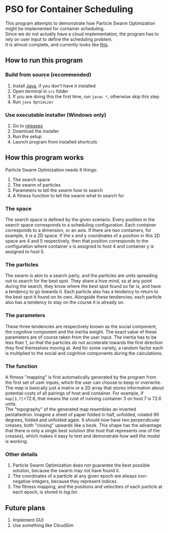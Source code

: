 # PSO for Container Scheduling

This program attempts to demonstrate how Particle Swarm Optimization might be implemented for container scheduling. \
Since we do not actually have a cloud implementation, the program has to rely on user input to define the scheduling problem. \
It is almost complete, and currently looks like [this](https://youtu.be/KRO44ZWNkkk).

## How to run this program

### Build from source (recommended)

1. Install [Java](https://adoptium.net/), if you don't have it installed
2. Open terminal in `src` folder
3. If you are doing this the first time, run `javac *`, otherwise skip this step
4. Run `java Optimizer`

### Use executable installer (Windows only)

1. Go to [releases](releases/latest/)
2. Download the installer
3. Run the setup
4. Launch program from installed shortcuts

## How this program works

Particle Swarm Optimization needs 4 things:

1. The search space
2. The swarm of particles
3. Parameters to tell the swarm how to search
4. A fitness function to tell the swarm what to search for

### The space

The search space is defined by the given scenario. Every position in the search space corresponds to a scheduling configuration. Each container corresponds to a dimension, or an axis. If there are two containers, for example, it is a 2D space. If the x and y coordinates of a position in this 2D space are 4 and 5 respectively, then that position corresponds to the configuration where container x is assigned to host 4 and container y is assigned to host 5.

### The particles

The swarm is akin to a search party, and the particles are units spreading out to search for the best spot. They share a hive mind, so at any point during the search, they know where the best spot found so far is, and have a tendency to go towards it. Each particle also has a tendency to return to the best spot it found on its own. Alongside these tendencies, each particle also has a tendency to stay on the course it is already on.

### The parameters

These three tendencies are respectively known as the social component, the cognitive component and the inertia weight. The exact value of these parameters are of course taken from the user input. The inertia has to be less than 1, so that the particles do not accelerate towards the first direction they find themselves moving at. And for some variety, a random factor each is multiplied to the social and cognitive components during the calculations.

### The function

A fitness "mapping" is first automatically generated by the program from the first set of user inputs, which the user can choose to keep or overwrite. The map is basically just a matrix or a 2D array that stores information about potential costs of all pairings of host and container. For example, if `map[3,7]`=72.6, that means the cost of running container 3 on host 7 is 72.6 units. \
The "topography" of the generated map resembles an inverted pentahedron. Imagine a sheet of paper folded in half, unfolded, rotated 90 degrees, folded and unfolded again. It should now have two perpendicular creases, both "closing" upwards like a book. This shape has the advantage that there is only a single best solution (the host that represents one of the creases), which makes it easy to test and demonstrate how well the model is working.

### Other details

1. Particle Swarm Optimization does not guarantee the best possible solution, because the swarm may not have found it.
2. The coordinates of a particle at any given epoch are always non-negative integers, because they represent indices.
3. The fitness mapping, and the positions and velocities of each particle at each epoch, is stored in _log.txt_.

## Future plans

1. Implement GUI
2. Use something like CloudSim
